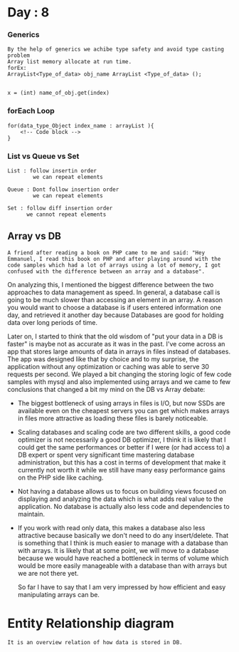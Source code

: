 # Day : 8 

### Generics        
    By the help of generics we achibe type safety and avoid type casting problem
    Array list memory allocate at run time.            
    forEx: 
    ArrayList<Type_of_data> obj_name ArrayList <Type_of_data> ();


    x = (int) name_of_obj.get(index)  
    
    
### forEach Loop

    for(data_type_Object index_name : arrayList ){
        <!-- Code block -->
    }                 

### List vs Queue vs Set        

    List : follow insertin order
            we can repeat elements   

    Queue : Dont follow insertion order
            we can repeat elements

    Set : follow diff insertion order
          we cannot repeat elements
          


## Array vs DB                  

    A friend after reading a book on PHP came to me and said: "Hey Emmanuel, I read this book on PHP and after playing around with the code samples which had a lot of arrays using a lot of memory, I got confused with the difference between an array and a database".


On analyzing this, I mentioned the biggest difference between the two approaches to data management as speed. In general, a database call is going to be much slower than accessing an element in an array. A reason you would want to choose a database is if users entered information one day, and retrieved it another day because Databases are good for holding data over long periods of time.


   Later on, I started to think that the old wisdom of "put your data in a DB is faster" is maybe not as accurate  as it was in the past.
   I've come across an app that stores large amounts of data in arrays in files instead of databases.
   The app was designed like that by choice and to my surprise, the application without any optimization or caching was able to serve 30 requests per second.
We played a bit changing the storing logic of few code samples with mysql and also implemented using arrays and we came to few conclusions that changed a bit
 my mind on the DB vs Array debate:
 * The biggest bottleneck of using arrays in files is I/O, but now SSDs are available even on the cheapest servers you can get which makes arrays in files more
 attractive as loading these files is barely noticeable.
 * Scaling databases and scaling code are two different skills, a good code optimizer is not necessarily a good DB optimizer, I think it is likely that I could
 get the same performances or better if I were (or had access to) a DB expert or spent very significant time mastering database administration, but this has a
 cost in terms of development that make it currently not worth it while we still have many easy performance gains on the PHP side like caching.
 * Not having a database allows us to focus on building views focused on displaying and analyzing the data which is what adds real value to the application.
 No database is actually also less code and dependencies to maintain.
 * If you work with read only data, this makes a database also less attractive because basically we don't need to do any insert/delete. That is something that I think is much easier to manage with a database than with arrays.
   It is likely that at some point, we will move to a database because we would have reached a bottleneck in terms of volume which would be more easily manageable with a database than with arrays but we are not there yet.

    So far I have to say that I am very impressed by how efficient and easy manipulating arrays can be.


# Entity Relationship diagram

    It is an overview relation of how data is stored in DB. 

      